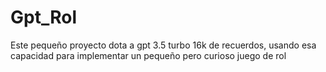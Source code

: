 # Gpt_Rol
Este pequeño proyecto dota a gpt 3.5 turbo 16k de recuerdos, usando esa capacidad para implementar un pequeño pero curioso juego de rol
